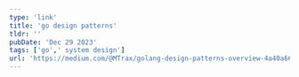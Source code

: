 ```yaml
---
type: 'link'
title: 'go design patterns'
tldr: ''
pubDate: 'Dec 29 2023'
tags: ['go',' system design']
url: 'https://medium.com/@MTrax/golang-design-patterns-overview-4a40a66db204'
---
```

